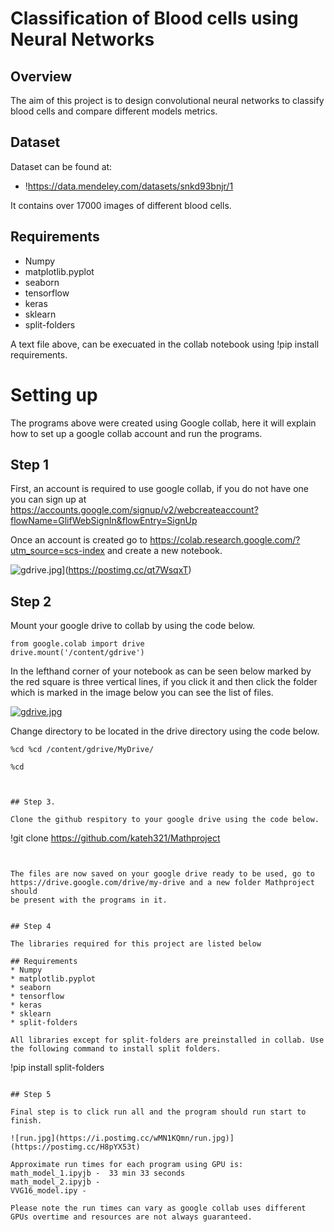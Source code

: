 # Classification of Blood cells using Neural Networks

## Overview
The aim of this project is to design convolutional neural networks to classify blood cells and compare different models metrics. 

## Dataset
Dataset can be found at:
* !https://data.mendeley.com/datasets/snkd93bnjr/1

It contains over 17000 images of different blood cells.
## Requirements
* Numpy
* matplotlib.pyplot
* seaborn
* tensorflow
* keras
* sklearn
* split-folders

A text file above, can be execuated in the collab notebook using !pip install requirements.


# Setting up 

The programs above were created using Google collab, here it will explain how to set up a google collab account and run the programs. 

## Step 1
First, an account is required to use google collab, if you do not have one you can sign up at https://accounts.google.com/signup/v2/webcreateaccount?flowName=GlifWebSignIn&flowEntry=SignUp

Once an account is created go to https://colab.research.google.com/?utm_source=scs-index and create a new notebook.

![gdrive.jpg](https://i.postimg.cc/tgdyHV1Y/gdrive.jpg)](https://postimg.cc/qt7WsqxT)



## Step 2

Mount your google drive to collab by using the code below.

```
from google.colab import drive
drive.mount('/content/gdrive')
```

In the lefthand corner of your notebook as can be seen below marked by the red square is three vertical lines, if you click it and then click the folder which is marked in the image below you can see the list of files.

[![gdrive.jpg](https://i.postimg.cc/c4cbZMTq/gdrive.jpg)](https://postimg.cc/zVVjFh9p)

Change directory to be located in the drive directory using the code below.

```
%cd %cd /content/gdrive/MyDrive/

```


```
%cd 



## Step 3.

Clone the github respitory to your google drive using the code below.

```
!git clone https://github.com/kateh321/Mathproject

```


The files are now saved on your google drive ready to be used, go to https://drive.google.com/drive/my-drive and a new folder Mathproject should 
be present with the programs in it.


## Step 4

The libraries required for this project are listed below

## Requirements
* Numpy
* matplotlib.pyplot
* seaborn
* tensorflow
* keras
* sklearn
* split-folders

All libraries except for split-folders are preinstalled in collab. Use the following command to install split folders.

```
!pip install split-folders
```

## Step 5

Final step is to click run all and the program should run start to finish.

![run.jpg](https://i.postimg.cc/wMN1KQmn/run.jpg)](https://postimg.cc/H8pYX53t)

Approximate run times for each program using GPU is:
math_model_1.ipyjb -  33 min 33 seconds
math_model_2.ipyjb - 
VVG16_model.ipy -

Please note the run times can vary as google collab uses different GPUs overtime and resources are not always guaranteed.






